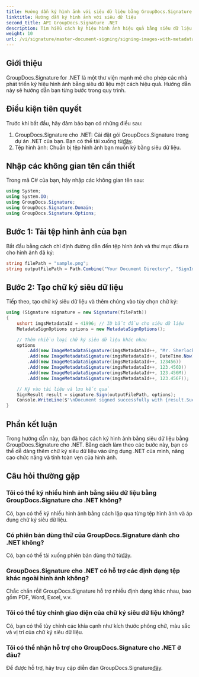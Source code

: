 ```yaml
---
title: Hướng dẫn ký hình ảnh với siêu dữ liệu bằng GroupDocs.Signature
linktitle: Hướng dẫn ký hình ảnh với siêu dữ liệu
second_title: API GroupDocs.Signature .NET
description: Tìm hiểu cách ký hiệu hình ảnh hiệu quả bằng siêu dữ liệu trong ứng dụng .NET của bạn bằng GroupDocs.Signature. Hướng dẫn từng bước này bao gồm mọi thứ từ cài đặt đến triển khai, cho phép bạn nâng cao tài liệu của mình bằng chữ ký siêu dữ liệu một cách dễ dàng.
weight: 10
url: /vi/signature/master-document-signing/signing-images-with-metadata/
---
```

## Giới thiệu

GroupDocs.Signature for .NET là một thư viện mạnh mẽ cho phép các nhà phát triển ký hiệu hình ảnh bằng siêu dữ liệu một cách hiệu quả. Hướng dẫn này sẽ hướng dẫn bạn từng bước trong quy trình.

## Điều kiện tiên quyết

Trước khi bắt đầu, hãy đảm bảo bạn có những điều sau:

1.  GroupDocs.Signature cho .NET: Cài đặt gói GroupDocs.Signature trong dự án .NET của bạn. Bạn có thể tải xuống từ[đây](https://releases.groupdocs.com/signature/net/).
2. Tệp hình ảnh: Chuẩn bị tệp hình ảnh bạn muốn ký bằng siêu dữ liệu.

## Nhập các không gian tên cần thiết

Trong mã C# của bạn, hãy nhập các không gian tên sau:

```csharp
using System;
using System.IO;
using GroupDocs.Signature;
using GroupDocs.Signature.Domain;
using GroupDocs.Signature.Options;
```

## Bước 1: Tải tệp hình ảnh của bạn

Bắt đầu bằng cách chỉ định đường dẫn đến tệp hình ảnh và thư mục đầu ra cho hình ảnh đã ký:

```csharp
string filePath = "sample.png";            
string outputFilePath = Path.Combine("Your Document Directory", "SignImageWithMetadata", "SignedWithMetadata.png");
```

## Bước 2: Tạo chữ ký siêu dữ liệu

Tiếp theo, tạo chữ ký siêu dữ liệu và thêm chúng vào tùy chọn chữ ký:

```csharp
using (Signature signature = new Signature(filePath))
{
    ushort imgsMetadataId = 41996; // ID bắt đầu cho siêu dữ liệu
    MetadataSignOptions options = new MetadataSignOptions();

    // Thêm nhiều loại chữ ký siêu dữ liệu khác nhau
    options
        .Add(new ImageMetadataSignature(imgsMetadataId++, "Mr. Sherlock Holmes")) // Giá trị chuỗi
        .Add(new ImageMetadataSignature(imgsMetadataId++, DateTime.Now))          // Giá trị DateTime
        .Add(new ImageMetadataSignature(imgsMetadataId++, 123456))                // Giá trị số nguyên
        .Add(new ImageMetadataSignature(imgsMetadataId++, 123.456D))              // Giá trị kép
        .Add(new ImageMetadataSignature(imgsMetadataId++, 123.456M))              // Giá trị thập phân
        .Add(new ImageMetadataSignature(imgsMetadataId++, 123.456F));             // Giá trị float

    // Ký vào tài liệu và lưu kết quả
    SignResult result = signature.Sign(outputFilePath, options);
    Console.WriteLine($"\nDocument signed successfully with {result.Succeeded.Count} signature(s).\nFile saved at: {outputFilePath}");
}
```

## Phần kết luận

Trong hướng dẫn này, bạn đã học cách ký hình ảnh bằng siêu dữ liệu bằng GroupDocs.Signature cho .NET. Bằng cách làm theo các bước này, bạn có thể dễ dàng thêm chữ ký siêu dữ liệu vào ứng dụng .NET của mình, nâng cao chức năng và tính toàn vẹn của hình ảnh.

## Câu hỏi thường gặp

### Tôi có thể ký nhiều hình ảnh bằng siêu dữ liệu bằng GroupDocs.Signature cho .NET không?
Có, bạn có thể ký nhiều hình ảnh bằng cách lặp qua từng tệp hình ảnh và áp dụng chữ ký siêu dữ liệu.

### Có phiên bản dùng thử của GroupDocs.Signature dành cho .NET không?
 Có, bạn có thể tải xuống phiên bản dùng thử từ[đây](https://releases.groupdocs.com/).

### GroupDocs.Signature cho .NET có hỗ trợ các định dạng tệp khác ngoài hình ảnh không?
Chắc chắn rồi! GroupDocs.Signature hỗ trợ nhiều định dạng khác nhau, bao gồm PDF, Word, Excel, v.v.

### Tôi có thể tùy chỉnh giao diện của chữ ký siêu dữ liệu không?
Có, bạn có thể tùy chỉnh các khía cạnh như kích thước phông chữ, màu sắc và vị trí của chữ ký siêu dữ liệu.

### Tôi có thể nhận hỗ trợ cho GroupDocs.Signature cho .NET ở đâu?
 Để được hỗ trợ, hãy truy cập diễn đàn GroupDocs.Signature[đây](https://forum.groupdocs.com/c/signature/13).